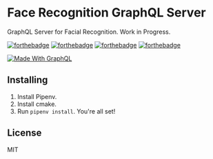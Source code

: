 # Face Recognition GraphQL Server
GraphQL Server for Facial Recognition. Work in Progress.

[![forthebadge](https://forthebadge.com/images/badges/made-with-python.svg)](https://forthebadge.com)
[![forthebadge](https://forthebadge.com/images/badges/powered-by-electricity.svg)](https://forthebadge.com)
[![forthebadge](https://forthebadge.com/images/badges/gluten-free.svg)](https://forthebadge.com)
[![forthebadge](https://forthebadge.com/images/badges/built-with-love.svg)](https://forthebadge.com)

[![Made With GraphQL](https://img.shields.io/badge/made%20with-graphql-e00082.svg?longCache=true&style=for-the-badge)](http://graphene-python.org/)

## Installing
1. Install Pipenv.
2. Install cmake.
3. Run `pipenv install`. You're all set!

## License
MIT